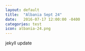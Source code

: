 ```yaml
---
layout: default
title:  "Albania Sept 24"
date:   2016-07-17 12:00:00 -0400
categories: test
icon: albania-24.png
---
```

jekyll update